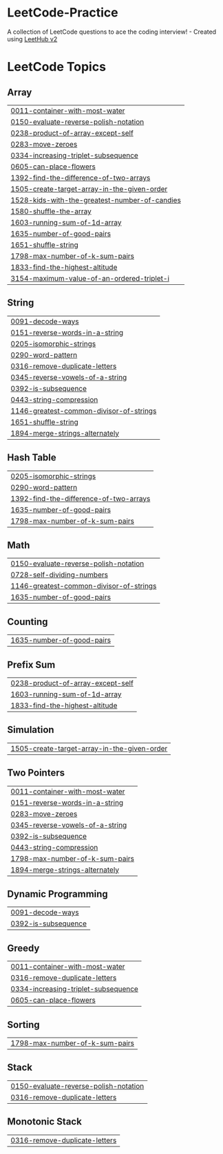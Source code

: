 # LeetCode-Practice
A collection of LeetCode questions to ace the coding interview! - Created using [LeetHub v2](https://github.com/arunbhardwaj/LeetHub-2.0)

<!---LeetCode Topics Start-->
# LeetCode Topics
## Array
|  |
| ------- |
| [0011-container-with-most-water](https://github.com/kvskranthi/LeetCode-Practice/tree/master/0011-container-with-most-water) |
| [0150-evaluate-reverse-polish-notation](https://github.com/kvskranthi/LeetCode-Practice/tree/master/0150-evaluate-reverse-polish-notation) |
| [0238-product-of-array-except-self](https://github.com/kvskranthi/LeetCode-Practice/tree/master/0238-product-of-array-except-self) |
| [0283-move-zeroes](https://github.com/kvskranthi/LeetCode-Practice/tree/master/0283-move-zeroes) |
| [0334-increasing-triplet-subsequence](https://github.com/kvskranthi/LeetCode-Practice/tree/master/0334-increasing-triplet-subsequence) |
| [0605-can-place-flowers](https://github.com/kvskranthi/LeetCode-Practice/tree/master/0605-can-place-flowers) |
| [1392-find-the-difference-of-two-arrays](https://github.com/kvskranthi/LeetCode-Practice/tree/master/1392-find-the-difference-of-two-arrays) |
| [1505-create-target-array-in-the-given-order](https://github.com/kvskranthi/LeetCode-Practice/tree/master/1505-create-target-array-in-the-given-order) |
| [1528-kids-with-the-greatest-number-of-candies](https://github.com/kvskranthi/LeetCode-Practice/tree/master/1528-kids-with-the-greatest-number-of-candies) |
| [1580-shuffle-the-array](https://github.com/kvskranthi/LeetCode-Practice/tree/master/1580-shuffle-the-array) |
| [1603-running-sum-of-1d-array](https://github.com/kvskranthi/LeetCode-Practice/tree/master/1603-running-sum-of-1d-array) |
| [1635-number-of-good-pairs](https://github.com/kvskranthi/LeetCode-Practice/tree/master/1635-number-of-good-pairs) |
| [1651-shuffle-string](https://github.com/kvskranthi/LeetCode-Practice/tree/master/1651-shuffle-string) |
| [1798-max-number-of-k-sum-pairs](https://github.com/kvskranthi/LeetCode-Practice/tree/master/1798-max-number-of-k-sum-pairs) |
| [1833-find-the-highest-altitude](https://github.com/kvskranthi/LeetCode-Practice/tree/master/1833-find-the-highest-altitude) |
| [3154-maximum-value-of-an-ordered-triplet-i](https://github.com/kvskranthi/LeetCode-Practice/tree/master/3154-maximum-value-of-an-ordered-triplet-i) |
## String
|  |
| ------- |
| [0091-decode-ways](https://github.com/kvskranthi/LeetCode-Practice/tree/master/0091-decode-ways) |
| [0151-reverse-words-in-a-string](https://github.com/kvskranthi/LeetCode-Practice/tree/master/0151-reverse-words-in-a-string) |
| [0205-isomorphic-strings](https://github.com/kvskranthi/LeetCode-Practice/tree/master/0205-isomorphic-strings) |
| [0290-word-pattern](https://github.com/kvskranthi/LeetCode-Practice/tree/master/0290-word-pattern) |
| [0316-remove-duplicate-letters](https://github.com/kvskranthi/LeetCode-Practice/tree/master/0316-remove-duplicate-letters) |
| [0345-reverse-vowels-of-a-string](https://github.com/kvskranthi/LeetCode-Practice/tree/master/0345-reverse-vowels-of-a-string) |
| [0392-is-subsequence](https://github.com/kvskranthi/LeetCode-Practice/tree/master/0392-is-subsequence) |
| [0443-string-compression](https://github.com/kvskranthi/LeetCode-Practice/tree/master/0443-string-compression) |
| [1146-greatest-common-divisor-of-strings](https://github.com/kvskranthi/LeetCode-Practice/tree/master/1146-greatest-common-divisor-of-strings) |
| [1651-shuffle-string](https://github.com/kvskranthi/LeetCode-Practice/tree/master/1651-shuffle-string) |
| [1894-merge-strings-alternately](https://github.com/kvskranthi/LeetCode-Practice/tree/master/1894-merge-strings-alternately) |
## Hash Table
|  |
| ------- |
| [0205-isomorphic-strings](https://github.com/kvskranthi/LeetCode-Practice/tree/master/0205-isomorphic-strings) |
| [0290-word-pattern](https://github.com/kvskranthi/LeetCode-Practice/tree/master/0290-word-pattern) |
| [1392-find-the-difference-of-two-arrays](https://github.com/kvskranthi/LeetCode-Practice/tree/master/1392-find-the-difference-of-two-arrays) |
| [1635-number-of-good-pairs](https://github.com/kvskranthi/LeetCode-Practice/tree/master/1635-number-of-good-pairs) |
| [1798-max-number-of-k-sum-pairs](https://github.com/kvskranthi/LeetCode-Practice/tree/master/1798-max-number-of-k-sum-pairs) |
## Math
|  |
| ------- |
| [0150-evaluate-reverse-polish-notation](https://github.com/kvskranthi/LeetCode-Practice/tree/master/0150-evaluate-reverse-polish-notation) |
| [0728-self-dividing-numbers](https://github.com/kvskranthi/LeetCode-Practice/tree/master/0728-self-dividing-numbers) |
| [1146-greatest-common-divisor-of-strings](https://github.com/kvskranthi/LeetCode-Practice/tree/master/1146-greatest-common-divisor-of-strings) |
| [1635-number-of-good-pairs](https://github.com/kvskranthi/LeetCode-Practice/tree/master/1635-number-of-good-pairs) |
## Counting
|  |
| ------- |
| [1635-number-of-good-pairs](https://github.com/kvskranthi/LeetCode-Practice/tree/master/1635-number-of-good-pairs) |
## Prefix Sum
|  |
| ------- |
| [0238-product-of-array-except-self](https://github.com/kvskranthi/LeetCode-Practice/tree/master/0238-product-of-array-except-self) |
| [1603-running-sum-of-1d-array](https://github.com/kvskranthi/LeetCode-Practice/tree/master/1603-running-sum-of-1d-array) |
| [1833-find-the-highest-altitude](https://github.com/kvskranthi/LeetCode-Practice/tree/master/1833-find-the-highest-altitude) |
## Simulation
|  |
| ------- |
| [1505-create-target-array-in-the-given-order](https://github.com/kvskranthi/LeetCode-Practice/tree/master/1505-create-target-array-in-the-given-order) |
## Two Pointers
|  |
| ------- |
| [0011-container-with-most-water](https://github.com/kvskranthi/LeetCode-Practice/tree/master/0011-container-with-most-water) |
| [0151-reverse-words-in-a-string](https://github.com/kvskranthi/LeetCode-Practice/tree/master/0151-reverse-words-in-a-string) |
| [0283-move-zeroes](https://github.com/kvskranthi/LeetCode-Practice/tree/master/0283-move-zeroes) |
| [0345-reverse-vowels-of-a-string](https://github.com/kvskranthi/LeetCode-Practice/tree/master/0345-reverse-vowels-of-a-string) |
| [0392-is-subsequence](https://github.com/kvskranthi/LeetCode-Practice/tree/master/0392-is-subsequence) |
| [0443-string-compression](https://github.com/kvskranthi/LeetCode-Practice/tree/master/0443-string-compression) |
| [1798-max-number-of-k-sum-pairs](https://github.com/kvskranthi/LeetCode-Practice/tree/master/1798-max-number-of-k-sum-pairs) |
| [1894-merge-strings-alternately](https://github.com/kvskranthi/LeetCode-Practice/tree/master/1894-merge-strings-alternately) |
## Dynamic Programming
|  |
| ------- |
| [0091-decode-ways](https://github.com/kvskranthi/LeetCode-Practice/tree/master/0091-decode-ways) |
| [0392-is-subsequence](https://github.com/kvskranthi/LeetCode-Practice/tree/master/0392-is-subsequence) |
## Greedy
|  |
| ------- |
| [0011-container-with-most-water](https://github.com/kvskranthi/LeetCode-Practice/tree/master/0011-container-with-most-water) |
| [0316-remove-duplicate-letters](https://github.com/kvskranthi/LeetCode-Practice/tree/master/0316-remove-duplicate-letters) |
| [0334-increasing-triplet-subsequence](https://github.com/kvskranthi/LeetCode-Practice/tree/master/0334-increasing-triplet-subsequence) |
| [0605-can-place-flowers](https://github.com/kvskranthi/LeetCode-Practice/tree/master/0605-can-place-flowers) |
## Sorting
|  |
| ------- |
| [1798-max-number-of-k-sum-pairs](https://github.com/kvskranthi/LeetCode-Practice/tree/master/1798-max-number-of-k-sum-pairs) |
## Stack
|  |
| ------- |
| [0150-evaluate-reverse-polish-notation](https://github.com/kvskranthi/LeetCode-Practice/tree/master/0150-evaluate-reverse-polish-notation) |
| [0316-remove-duplicate-letters](https://github.com/kvskranthi/LeetCode-Practice/tree/master/0316-remove-duplicate-letters) |
## Monotonic Stack
|  |
| ------- |
| [0316-remove-duplicate-letters](https://github.com/kvskranthi/LeetCode-Practice/tree/master/0316-remove-duplicate-letters) |
<!---LeetCode Topics End-->